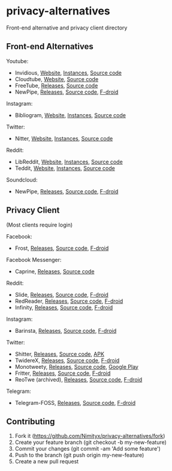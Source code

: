 # privacy-alternatives
Front-end alternative and privacy client directory

## Front-end Alternatives

Youtube:
- Invidious, [Website](https://invidious.snopyta.org), [Instances](https://invidio.us), [Source code](https://github.com/iv-org/invidious)
- Cloudtube, [Website](https://tube.cadence.moe), [Source code](https://git.sr.ht/~cadence/cloudtube)
- FreeTube, [Releases](https://github.com/FreeTubeApp/FreeTube/releases), [Source code](https://github.com/FreeTubeApp/FreeTube)
- NewPipe, [Releases](https://github.com/TeamNewPipe/NewPipe/releases), [Source code](https://github.com/TeamNewPipe/NewPipe), [F-droid](https://f-droid.org/en/packages/org.schabi.newpipe/)

Instagram:
- Bibliogram, [Website](https://bibliogram.art), [Instances](https://git.sr.ht/~cadence/bibliogram-docs/tree/master/docs/Instances.md), [Source code](https://git.sr.ht/~cadence/bibliogram)

Twitter:
- Nitter, [Website](https://nitter.net), [Instances](https://github.com/zedeus/nitter/wiki/Instances), [Source code](https://github.com/zedeus/nitter)

Reddit:
- LibReddit, [Website](https://libredd.it), [Instances](https://github.com/spikecodes/libreddit#instances), [Source code](https://github.com/spikecodes/libreddit)
- Teddit, [Website](https://teddit.net), [Instances](https://codeberg.org/teddit/teddit#instances), [Source code](https://codeberg.org/teddit/teddit)

Soundcloud:
- NewPipe, [Releases](https://github.com/TeamNewPipe/NewPipe/releases), [Source code](https://github.com/TeamNewPipe/NewPipe), [F-droid](https://f-droid.org/en/packages/org.schabi.newpipe/)

## Privacy Client
(Most clients require login)

Facebook:
- Frost, [Releases](https://github.com/AllanWang/Frost-for-Facebook/releases), [Source code](https://github.com/AllanWang/Frost-for-Facebook), [F-droid](https://f-droid.org/en/packages/com.pitchedapps.frost/)

Facebook Messenger:
- Caprine, [Releases](https://github.com/sindresorhus/caprine/releases), [Source code](https://github.com/sindresorhus/caprine)

Reddit:
- Slide, [Releases](https://github.com/ccrama/Slide/releases), [Source code](https://github.com/ccrama/Slide), [F-droid](https://f-droid.org/en/packages/me.ccrama.redditslide/)
- RedReader, [Releases](https://github.com/QuantumBadger/RedReader/releases), [Source code](https://github.com/QuantumBadger/RedReader), [F-droid](https://f-droid.org/packages/org.quantumbadger.redreader/)
- Infinity, [Releases](https://github.com/Docile-Alligator/Infinity-For-Reddit/releases), [Source code](https://github.com/Docile-Alligator/Infinity-For-Reddit), [F-droid](https://f-droid.org/packages/ml.docilealligator.infinityforreddit/)

Instagram:
- Barinsta, [Releases](https://github.com/austinhuang0131/barinsta/releases), [Source code](https://github.com/austinhuang0131/barinsta), [F-droid](https://f-droid.org/en/packages/me.austinhuang.instagrabber/)

Twitter:
- Shitter, [Releases](https://github.com/nuclearfog/Shitter/releases), [Source code](https://github.com/nuclearfog/Shitter), [APK](https://github.com/nuclearfog/Shitter/releases/latest/download/SH1TT3R.apk)
- TwidereX, [Releases](https://github.com/TwidereProject/TwidereX-Android/releases), [Source code](https://github.com/TwidereProject/TwidereX-Android), [F-droid](https://f-droid.org/en/packages/com.twidere.twiderex/)
- Monotweety, [Releases](https://github.com/yshrsmz/monotweety/releases), [Source code](https://github.com/yshrsmz/monotweety), [Google Play](https://play.google.com/store/apps/details?id=net.yslibrary.monotweety)
- Fritter, [Releases](https://github.com/jonjomckay/fritter/releases), [Source code](https://github.com/jonjomckay/fritter), [F-droid](https://f-droid.org/packages/com.jonjomckay.fritter/)
- ReoTwe (archived), [Releases](https://github.com/no-go/ReoTwe/releases), [Source code](https://github.com/no-go/ReoTwe), [F-droid](https://f-droid.org/packages/de.digisocken.reotwe/)

Telegram:
- Telegram-FOSS, [Releases](https://github.com/Telegram-FOSS-Team/Telegram-FOSS/releases), [Source code](https://github.com/Telegram-FOSS-Team/Telegram-FOSS), [F-droid](https://f-droid.org/app/org.telegram.messenger)

## Contributing
1.  Fork it (https://github.com/Nimityx/privacy-alternatives/fork)
2.  Create your feature branch (git checkout -b my-new-feature)
3.  Commit your changes (git commit -am 'Add some feature')
4.  Push to the branch (git push origin my-new-feature)
5.  Create a new pull request
